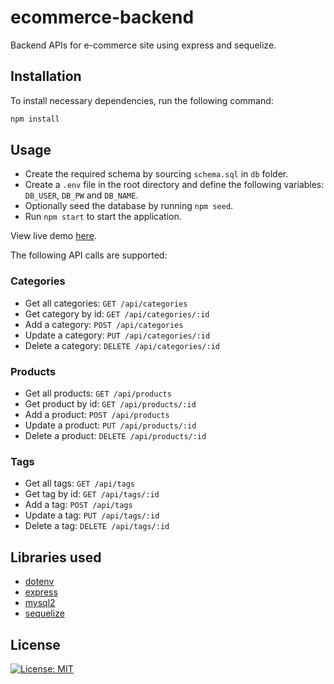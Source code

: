 # ecommerce-backend

Backend APIs for e-commerce site using express and sequelize.

## Installation

To install necessary dependencies, run the following command:

```sh
npm install
```

## Usage

- Create the required schema by sourcing `schema.sql` in `db` folder.
- Create a `.env` file in the root directory and define the following variables: `DB_USER`, `DB_PW` and `DB_NAME`.
- Optionally seed the database by running `npm seed`.
- Run `npm start` to start the application.

View live demo [here](https://watch.screencastify.com/v/26W6vF37ZrkoI4gRCa5H).

The following API calls are supported:

### Categories

- Get all categories: `GET /api/categories`
- Get category by id: `GET /api/categories/:id`
- Add a category: `POST /api/categories`
- Update a category: `PUT /api/categories/:id`
- Delete a category: `DELETE /api/categories/:id`

### Products

- Get all products: `GET /api/products`
- Get product by id: `GET /api/products/:id`
- Add a product: `POST /api/products`
- Update a product: `PUT /api/products/:id`
- Delete a product: `DELETE /api/products/:id`

### Tags

- Get all tags: `GET /api/tags`
- Get tag by id: `GET /api/tags/:id`
- Add a tag: `POST /api/tags`
- Update a tag: `PUT /api/tags/:id`
- Delete a tag: `DELETE /api/tags/:id`

## Libraries used

- [dotenv](https://www.npmjs.com/package/dotenv)
- [express](https://www.npmjs.com/package/express)
- [mysql2](https://www.npmjs.com/package/mysql2)
- [sequelize](https://www.npmjs.com/package/sequelize)

## License

[![License: MIT](https://img.shields.io/badge/License-MIT-yellow.svg)](https://opensource.org/licenses/MIT)

